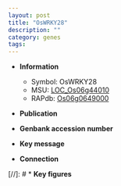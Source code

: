 ```yaml
---
layout: post
title: "OsWRKY28"
description: ""
category: genes
tags: 
---
```


* **Information**  
    + Symbol: OsWRKY28  
    + MSU: [LOC_Os06g44010](http://rice.uga.edu/cgi-bin/ORF_infopage.cgi?orf=LOC_Os06g44010)  
    + RAPdb: [Os06g0649000](http://rapdb.dna.affrc.go.jp/viewer/gbrowse_details/irgsp1?name=Os06g0649000)  

* **Publication**  

* **Genbank accession number**  

* **Key message**  

* **Connection**  

[//]: # * **Key figures**  


